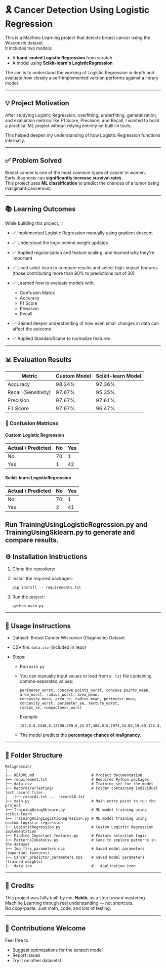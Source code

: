 # 🎗 Cancer Detection Using Logistic Regression

This is a Machine Learning project that detects breast cancer using the Wisconsin dataset.  
It includes two models:  
- A **hand-coded Logistic Regression** from scratch  
- A model using **Scikit-learn's LogisticRegression**

The aim is to understand the working of Logistic Regression in depth and evaluate how closely a self-implemented version performs against a library model.

---

## 💡 Project Motivation

After studying Logistic Regression, overfitting, underfitting, generalization, and evaluation metrics like F1 Score, Precision, and Recall, I wanted to build a practical ML project without relying entirely on built-in tools.

This helped deepen my understanding of how Logistic Regression functions internally.

---

## ✅ Problem Solved

Breast cancer is one of the most common types of cancer in women.  
Early diagnosis can **significantly increase survival rates**.  
This project uses **ML classification** to predict the chances of a tumor being maliginant(cancerous).

---

## 📚 Learning Outcomes

While building this project, I:

- ✅ Implemented Logistic Regression manually using gradient descent
- ✅ Understood the logic behind weight updates
- ✅ Applied regularization and feature scaling, and learned why they're important
- ✅ Used scikit-learn to compare results and select high-impact features (those contributing more than 90% to predictions out of 30) 
- ✅ Learned how to evaluate models with:
  - Confusion Matrix  
  - Accuracy  
  - F1 Score  
  - Precision  
  - Recall  

- ✅ Gained deeper understanding of how even small changes in data can affect the outcome  
- ✅ Applied StandardScaler to normalize features

---

## 📊 Evaluation Results

| Metric              | Custom Model | Scikit-learn Model |
|---------------------|--------------|--------------------|
| Accuracy            | 98.24%       | 97.36%             |
| Recall (Sensitivity)| 97.67%       | 95.35%             |
| Precision           | 97.67%       | 97.61%             |
| F1 Score            | 97.67%       | 96.47%             |

### 🧾 Confusion Matrices

#### Custom Logistic Regression

| Actual \ Predicted | No  | Yes |
|---------------------|-----|-----|
| No                  | 70  | 1   |
| Yes                 | 1   | 42  |

#### Scikit-learn LogisticRegression

| Actual \ Predicted | No  | Yes |
|---------------------|-----|-----|
| No                  | 70  | 1   |
| Yes                 | 2   | 41  |

Run TrainingUsingLogisticRegression.py and TrainingUsingSklearn.py to generate and compare results.
---

## ⚙️ Installation Instructions

1. Clone the repository:
2. Install the required packages:
   ```bash
   pip install -r requirements.txt
   ```

3. Run the project:
   ```bash
   python main.py
   ```

---

## 🧠 Usage Instructions

* Dataset: Breast Cancer Wisconsin (Diagnostic) Dataset
* CSV file: `data.csv` (included in repo)
* Steps:

  * Run `main.py`

  * You can manually input values or load from a `.txt` file containing comma-separated values:

    ```
    perimeter_worst, concave points_worst, concave points_mean, area_worst, radius_worst, area_mean,
    concavity_mean, area_se, radius_mean, perimeter_mean, concavity_worst, perimeter_se, texture_worst,
    radius_se, compactness_worst
    ```

    Example:

    ```
    152.5,0.2430,0.12790,209.0,23.57,303.0,0.1974,34.03,19.69,123.4,0.6869,4.585,25.53,0.7456,0.8663
    ```

  * The model predicts the **percentage chance of malignancy**.

---

## 📂 Folder Structure
```
MalignoScan/  
│  
├── README.md                          # Project documentation  
├── requirement.txt                    # Required Python packages  
├── data.csv                           # Training set for the model  
├── RecordsForTesting/                 # Folder containing individual test record files  
│   ├── record1.txt ... record10.txt  
├── main.py                            # Main entry point to run the project  
├── TrainingUsingSklearn.py            # ML model training using scikit-learn  
├── TrainingUsingLogisticRegression.py # ML model training using custom logistic regression  
├── LogisticRegression.py              # Custom Logistic Regression implementation  
├── Finding_Important_features.py      # Feature selection logic  
├── PatternsInDataCsv.py               # Code to explore patterns in the dataset  
├── Imp_ftrs_parameters.npz            # Saved model parameters (important features)  
├── Cancer_predictor_parameters.npz    # Saved model parameters (trained weights)  
├── data.ico                           #   Application icon  
```

---

## 👤 Credits

This project was fully built by me, **Habib**, as a step toward mastering Machine Learning through real understanding — not shortcuts.  
No copy-paste. Just math, code, and lots of testing.

---

## 🤝 Contributions Welcome

Feel free to:
- Suggest optimizations for the scratch model  
- Report issues  
- Try it on other datasets!
